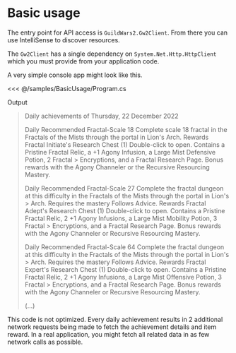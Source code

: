 # Basic usage

The entry point for API access is `GuildWars2.Gw2Client`. From there you can use IntelliSense to discover resources.

The `Gw2Client` has a single dependency on `System.Net.Http.HttpClient` which you must provide from your application code.

A very simple console app might look like this.

<<< @/samples/BasicUsage/Program.cs

Output
> Daily achievements of Thursday, 22 December 2022
>
> Daily Recommended Fractal-Scale 18
> Complete  scale 18 fractal in the Fractals of the Mists through the portal in Lion's Arch.
> Rewards Fractal Initiate's Research Chest (1)
> Double-click to open.
> Contains a Pristine Fractal Relic, a +1 Agony Infusion, a Large Mist Defensive Potion, 2 Fractal > Encryptions, and a Fractal Research Page.
> Bonus rewards with the Agony Channeler or the Recursive Resourcing Mastery.
>
> Daily Recommended Fractal-Scale 27
> Complete the fractal dungeon at this difficulty in the Fractals of the Mists through the portal in Lion's > Arch.
> Requires the mastery Follows Advice.
> Rewards Fractal Adept's Research Chest (1)
> Double-click to open.
> Contains a Pristine Fractal Relic, 2 +1 Agony Infusions, a Large Mist Mobility Potion, 3 Fractal > Encryptions, and a Fractal Research Page.
> Bonus rewards with the Agony Channeler or Recursive Resourcing Mastery.
>
> Daily Recommended Fractal-Scale 64
> Complete the fractal dungeon at this difficulty in the Fractals of the Mists through the portal in Lion's > Arch.
> Requires the mastery Follows Advice.
> Rewards Fractal Expert's Research Chest (1)
> Double-click to open.
> Contains a Pristine Fractal Relic, 2 +1 Agony Infusions, a Large Mist Offensive Potion, 3 Fractal > Encryptions, and a Fractal Research Page.
> Bonus rewards with the Agony Channeler or Recursive Resourcing Mastery.
>
> (...)

This code is not optimized. Every daily achievement results in 2 additional network requests being made to fetch the achievement details and item reward. In a real application, you might fetch all related data in as few network calls as possible.
